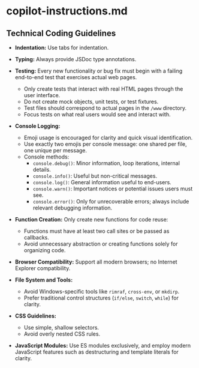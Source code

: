 # copilot-instructions.md

## Technical Coding Guidelines

- **Indentation:** Use tabs for indentation.
- **Typing:** Always provide JSDoc type annotations.
- **Testing:** Every new functionality or bug fix must begin with a failing end-to-end test that exercises actual web pages.
  - Only create tests that interact with real HTML pages through the user interface.
  - Do not create mock objects, unit tests, or test fixtures.
  - Test files should correspond to actual pages in the `/www` directory.
  - Focus tests on what real users would see and interact with.
- **Console Logging:**
  - Emoji usage is encouraged for clarity and quick visual identification.
  - Use exactly two emojis per console message: one shared per file, one unique per message.
  - Console methods:
    - `console.debug()`: Minor information, loop iterations, internal details.
    - `console.info()`: Useful but non-critical messages.
    - `console.log()`: General information useful to end-users.
    - `console.warn()`: Important notices or potential issues users must see.
    - `console.error()`: Only for unrecoverable errors; always include relevant debugging information.

- **Function Creation:** Only create new functions for code reuse:
  - Functions must have at least two call sites or be passed as callbacks.
  - Avoid unnecessary abstraction or creating functions solely for organizing code.

- **Browser Compatibility:** Support all modern browsers; no Internet Explorer compatibility.
- **File System and Tools:**
  - Avoid Windows-specific tools like `rimraf`, `cross-env`, or `mkdirp`.
  - Prefer traditional control structures (`if/else`, `switch`, `while`) for clarity.

- **CSS Guidelines:**
  - Use simple, shallow selectors.
  - Avoid overly nested CSS rules.

- **JavaScript Modules:** Use ES modules exclusively, and employ modern JavaScript features such as destructuring and template literals for clarity.

